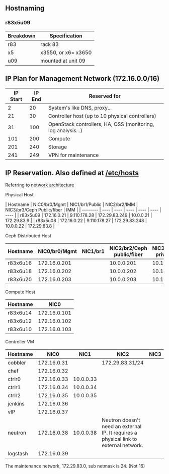 ## Hostnaming
### r83x5u09
| Breakdown | Specification |
| --- | ------- |
| r83 | rack 83 |
| x5 | x3550, or x6= x3650 |
| u09 | mounted at unit 09 |

## IP Plan for Management Network (172.16.0.0/16)
| IP Start | IP End | Reserved for |
| -------- | ------ | ------------ |
| 2 | 20 | System's like DNS, proxy... |
| 21 | 30 | Controller host (up to 10 physical controllers) |
| 31 | 100 | OpenStack controllers, HA, OSS (monitoring, log analysis...) |
| 101 | 200 | Compute |
| 201 | 240 | Storage |
| 241 | 249 | VPN for maintenance |

## IP Reservation. Also defined at [/etc/hosts](samples/hosts/hosts)
Referring to [network architecture](NetworkConfiguration.markdown)

Physical Host

| Hostname | NIC0/br0/Mgmt | NIC1/br1/Public | NIC2/br2/IMM | NIC3/br3/Ceph Public/fiber | IMM |
| -------- | ---- | ---- | ---- | ---- | ---- | ---- |
| r83x5u09 | 172.16.0.21 | 9.110.178.28 | 172.29.83.249 | 10.0.0.21 | 172.29.83.9 | 
| r83x5u08 | 172.16.0.22 | 9.110.178.27 | 172.29.83.248 | 10.0.0.22 | 172.29.83.8 |

Ceph Distributed Host

| Hostname | NIC0/br0/Mgmt | NIC1/br1 | NIC2/br2/Ceph public/fiber | NIC3/br3/Ceph private/fiber | IMM |
| -------- | ---- | ---- | ---- | ---- | ---- |
| r83x6u16 | 172.16.0.201 | | 10.0.0.201 | 10.10.0.201 | 172.29.83.16 | 
| r83x6u18 | 172.16.0.202 | | 10.0.0.202 | 10.10.0.202 | 172.29.83.18 |
| r83x6u20 | 172.16.0.203 | | 10.0.0.203 | 10.10.0.203 | 172.29.83.20 |

Compute Host

| Hostname | NIC0 |
| -------- | ---- |
| r83x6u14 | 172.16.0.101 |
| r83x6u12 | 172.16.0.102 |
| r83x6u10 | 172.16.0.103 |

Controller VM

| Hostname | NIC0 | NIC1 | NIC2 | NIC3 | 
| -------- | -------- | -------- | -------- | -------- | 
| cobbler | 172.16.0.31 | | 172.29.83.31/24 | |
| chef | 172.16.0.32 | | | |
| ctrlr0 | 172.16.0.33 | 10.0.0.33 | | |
| ctrlr1 | 172.16.0.34 | 10.0.0.34 | | |
| ctrlr2 | 172.16.0.35 | 10.0.0.35 | | |
| jenkins | 172.16.0.36 | | | |
| vIP | 172.16.0.37 | | | |
| neutron | 172.16.0.38 | 10.0.0.38 | Neutron doesn't need an external IP. It requires a physical link to external network. | 
| logstash | 172.16.0.39 | | | |

The maintenance network, 172.29.83.0, sub netmask is 24. (Not 16)
